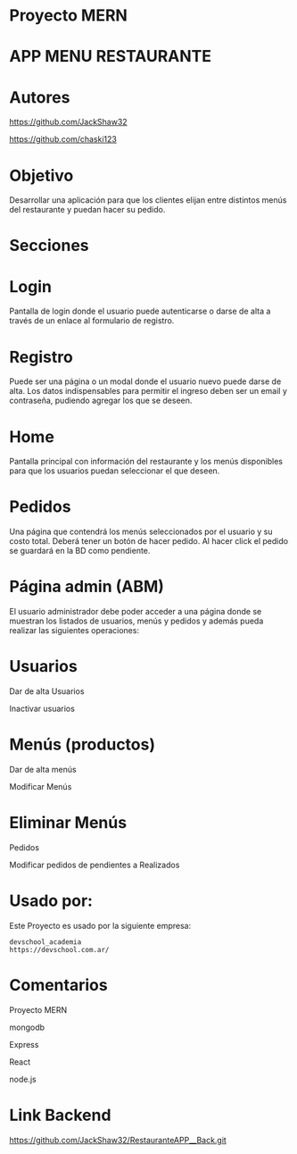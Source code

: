 
# Proyecto MERN 

# APP MENU RESTAURANTE

# Autores

https://github.com/JackShaw32

https://github.com/chaski123

# Objetivo

Desarrollar una aplicación para que los clientes elijan entre distintos menús del
restaurante y puedan hacer su pedido.

# Secciones

# Login
Pantalla de login donde el usuario puede autenticarse o darse de alta a través de un
enlace al formulario de registro.

# Registro
Puede ser una página o un modal donde el usuario nuevo puede darse de alta.
Los datos indispensables para permitir el ingreso deben ser un email y contraseña,
pudiendo agregar los que se deseen.

# Home
Pantalla principal con información del restaurante y los menús disponibles para que
los usuarios puedan seleccionar el que deseen.

# Pedidos
Una página que contendrá los menús seleccionados por el usuario y su costo total.
Deberá tener un botón de hacer pedido. Al hacer click el pedido se guardará en la BD
como pendiente.


# Página admin (ABM)
El usuario administrador debe poder acceder a una página donde se muestran los
listados de usuarios, menús y pedidos y además pueda realizar las siguientes
operaciones:

# Usuarios

  Dar de alta Usuarios

  Inactivar usuarios

# Menús (productos)

  Dar de alta menús

  Modificar Menús

# Eliminar Menús

  Pedidos

  Modificar pedidos de pendientes a Realizados


# Usado por:

  Este Proyecto es usado por la siguiente empresa:

    devschool_academia
    https://devschool.com.ar/

# Comentarios

Proyecto MERN 

mongodb

Express

React

node.js

# Link Backend 

https://github.com/JackShaw32/RestauranteAPP__Back.git
